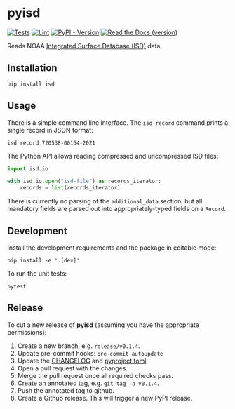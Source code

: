 # pyisd

[![Tests](https://img.shields.io/github/actions/workflow/status/gadomski/pyisd/tests.yml?style=for-the-badge&label=Tests)](https://github.com/gadomski/pyisd/actions/workflows/tests.yaml)
[![Lint](https://img.shields.io/github/actions/workflow/status/gadomski/pyisd/lint.yml?style=for-the-badge&label=Lint)](https://github.com/gadomski/pyisd/actions/workflows/lint.yaml)
[![PyPI - Version](https://img.shields.io/pypi/v/isd?style=for-the-badge)](https://pypi.org/project/isd/)
[![Read the Docs (version)](https://img.shields.io/readthedocs/isd/stable?style=for-the-badge)](https://isd.readthedocs.io)

Reads NOAA [Integrated Surface Database (ISD)](https://www.ncei.noaa.gov/products/land-based-station/integrated-surface-database) data.

## Installation

```shell
pip install isd
```

## Usage

There is a simple command line interface.
The `isd record` command prints a single record in JSON format:

```shell
isd record 720538-00164-2021
```

The Python API allows reading compressed and uncompressed ISD files:

```python
import isd.io

with isd.io.open("isd-file") as records_iterator:
    records = list(records_iterator)
```

There is currently no parsing of the `additional_data` section, but all mandatory fields are parsed out into appropriately-typed fields on a `Record`.

## Development

Install the development requirements and the package in editable mode:

```shell
pip install -e '.[dev]'
```

To run the unit tests:

```shell
pytest
```

## Release

To cut a new release of **pyisd** (assuming you have the appropriate permissions):

1. Create a new branch, e.g. `release/v0.1.4`.
2. Update pre-commit hooks: `pre-commit autoupdate`
3. Update the [CHANGELOG](CHANGELOG.md) and [pyproject.toml](./pyproject.toml).
4. Open a pull request with the changes.
5. Merge the pull request once all required checks pass.
6. Create an annotated tag, e.g. `git tag -a v0.1.4`.
7. Push the annotated tag to github.
8. Create a Github release.
   This will trigger a new PyPI release.
